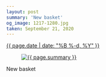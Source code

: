 ```yaml
---
layout: post
summary: 'New basket'
og_image: 1217-1280.jpg
taken: September 21, 2020
---
```


<div class="post">
 <time>
  <a href="/1217">
   {{ page.date | date: "%B %-d, %Y" }}
  </a>
 </time>
 <a href="/1217">
  <figure data-taken="9/21/2020">
   <img alt="{{ page.summary }}" sizes="(min-width: 700px) 50vw, calc(100vw - 2rem)" src="{{ site.assets_url }}/1217-640.jpg" srcset="{{ site.assets_url }}/1217-320.jpg 320w, {{ site.assets_url }}/1217-640.jpg 640w, {{ site.assets_url }}/1217-960.jpg 960w, {{ site.assets_url }}/1217-1280.jpg 1280w"/>
  </figure>
 </a>
 <span>
  New basket
 </span>
</div>

